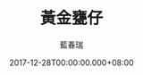 ---
issue: 256
title: 黃金甕仔
author: 藍春瑞
date: 2017-12-28T00:00:00.000+08:00
topic: 懷想
difficulty: 2
wikidata: Q98095667
wikidata_link: https://www.wikidata.org/wiki/Q98095667
author_wikidata_link: https://www.wikidata.org/wiki/Q98096370
author_wikidata: Q98096370
---